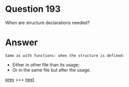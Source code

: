 
# Question 193



When are structure declarations needed?


# Answer


    
    Same as with functions: when the structure is defined:

* Either in other file than its usage;
* Or in the same file but after the usage.


[prev](192.md) +++ [next](194.md)
